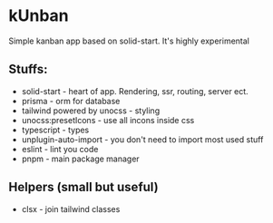 # kUnban

Simple kanban app based on solid-start. It's highly experimental

## Stuffs:
- solid-start - heart of app. Rendering, ssr, routing, server ect.
- prisma - orm for database
- tailwind powered by unocss - styling
- unocss:presetIcons - use all incons inside css
- typescript - types
- unplugin-auto-import - you don't need to import most used stuff
- eslint - lint you code
- pnpm - main package manager

## Helpers (small but useful)
- clsx - join tailwind classes
